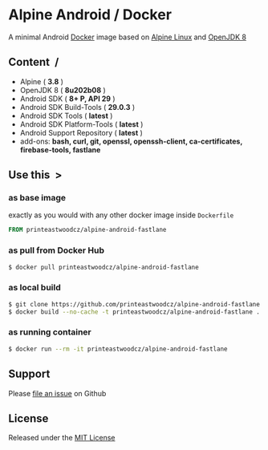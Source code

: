 # Alpine Android / Docker 

A minimal Android [Docker](https://www.docker.com/) image based on [Alpine Linux](https://hub.docker.com/r/_/alpine/) and [OpenJDK 8](https://hub.docker.com/r/anapsix/alpine-java/)

## Content &nbsp;/

- Alpine ( **3.8** )
- OpenJDK 8 ( **8u202b08** )
- Android SDK ( **8+ P, API 29** )
- Android SDK Build-Tools ( **29.0.3** )
- Android SDK Tools ( **latest** )
- Android SDK Platform-Tools ( **latest** )
- Android Support Repository ( **latest** )
- add-ons: **bash, curl, git, openssl, openssh-client, ca-certificates, firebase-tools, fastlane**

## Use this &nbsp;>

### as base image

exactly as you would with any other docker image inside `Dockerfile`

```Dockerfile
FROM printeastwoodcz/alpine-android-fastlane
```

### as pull from Docker Hub

```sh
$ docker pull printeastwoodcz/alpine-android-fastlane
```

### as local build

```sh
$ git clone https://github.com/printeastwoodcz/alpine-android-fastlane.git && cd alpine-android 
$ docker build --no-cache -t printeastwoodcz/alpine-android-fastlane .
```

### as running container

```sh
$ docker run --rm -it printeastwoodcz/alpine-android-fastlane
```

## Support

Please [file an issue](https://github.com/printeastwoodcz/alpine-android-fastlane/issues) on Github

## License

Released under the [MIT License](#LICENSE)

[docker-shield]: https://img.shields.io/docker/build/printeastwoodcz/alpine-android-fastlane.svg
[docker-link]: https://hub.docker.com/r/printeastwoodcz/alpine-android-fastlane/

[pulls-shield]: https://img.shields.io/docker/pulls/printeastwoodcz/alpine-android-fastlane.svg
[pulls-link]: https://hub.docker.com/r/printeastwoodcz/alpine-android-fastlane/
